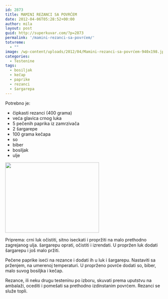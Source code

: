 ```yaml
---
id: 2873
title: MAMINI REZANCI SA POVRĆEM
date: 2012-04-06T05:28:52+00:00
author: mila
layout: post
guid: http://superkuvar.com/?p=2873
permalink: '/mamini-rezanci-sa-povrćem/'
totvreme:
  - ""
image: /wp-content/uploads/2012/04/Mamini-rezanci-sa-povrćem-940x198.jpg
categories:
  - Testenine
tags:
  - bosiljak
  - kečap
  - paprike
  - rezanci
  - šargarepa
---
```

Potrebno je:

  * čipkasti rezanci (400 grama)
  * veća glavica crnog luka
  * 5 pečenih paprika iz zamrzivača
  * 2 šargarepe
  * 100 grama kečapa
  * so
  * biber
  * bosiljak
  * ulje

<img class="alignnone size-medium wp-image-2874" title="Mamini rezanci sa povrćem" src="/wp-content/uploads/2012/04/Mamini-rezanci-sa-povrćem-300x225.jpg" alt="" width="300" height="225" /> 

Priprema: crni luk očistiti, sitno iseckati i propržiti na malo prethodno zagrejanog ulja. šargarepu oprati, očistiti i izrendati. U propržen luk dodati šargarepu i još malo pržiti.

Pečene paprike iseći na rezance i dodati ih u luk i šargarepu. Nastaviti sa prženjem, na umerenoj temperaturi. U proprženo povrće dodati so, biber, malo suvog bosiljka i kečap.

Rezance, ili neku drugu testeninu po izboru, skuvati prema uputstvu na ambalaži, ocediti i pomešati sa prethodno izdinstanim povrćem. Rezanci se služe topli.